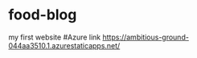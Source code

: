 # food-blog
 my first website #Azure link https://ambitious-ground-044aa3510.1.azurestaticapps.net/

